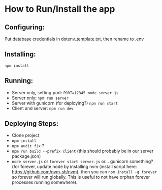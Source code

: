 # How to Run/Install the app

## Configuring: 

Put database credentials in dotenv_template.txt, then rename to .env

## Installing:
`npm install`

## Running:
- Server only, setting port: `PORT=12345 node server.js`
- Server only: `npm run server`
- Server with gunicorn (for deploying?) `npm run start`
- Client and server: `npm run dev`

## Deploying Steps:
- Clone project
- `npm install`
- `npm audit fix` ?
- `npm run build --prefix client` (this should probably be in our server package.json)
- `node server.js` or `forever start server.js` or... gunicorn something? (for forever, update node by installing nvm (install script here: https://github.com/nvm-sh/nvm), then you can `npm install -g forever` so forever will run globally. This is useful to not have orphan forever processes running somewhere).

